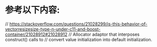 # 参考以下内容:
// https://stackoverflow.com/questions/21028299/is-this-behavior-of-vectorresizesize-type-n-under-c11-and-boost-container/21028912#21028912
// Allocator adaptor that interposes construct() calls to
// convert value initialization into default initialization.